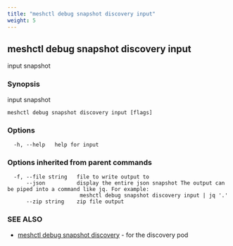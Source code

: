 ```yaml
---
title: "meshctl debug snapshot discovery input"
weight: 5
---
```

## meshctl debug snapshot discovery input

input snapshot

### Synopsis

input snapshot

```
meshctl debug snapshot discovery input [flags]
```

### Options

```
  -h, --help   help for input
```

### Options inherited from parent commands

```
  -f, --file string   file to write output to
      --json          display the entire json snapshot The output can be piped into a command like jq. For example:
                       meshctl debug snapshot discovery input | jq '.'
      --zip string    zip file output
```

### SEE ALSO

* [meshctl debug snapshot discovery](../meshctl_debug_snapshot_discovery)	 - for the discovery pod

